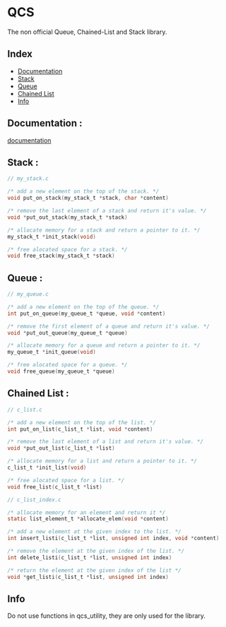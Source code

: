 # QCS

The non official Queue, Chained-List and Stack library.

## Index

- [Documentation](#documentation)
- [Stack](#stack)
- [Queue](#queue)
- [Chained List](#chained-list)
- [Info](#info)

## Documentation :

[documentation](https://openclassrooms.com/fr/courses/19980-apprenez-a-programmer-en-c/19868-les-piles-et-les-files)

## Stack :

```c
// my_stack.c
```

```c
/* add a new element on the top of the stack. */
void put_on_stack(my_stack_t *stack, char *content)
```

```c
/* remove the last element of a stack and return it's value. */
void *put_out_stack(my_stack_t *stack)
```

```c
/* allocate memory for a stack and return a pointer to it. */
my_stack_t *init_stack(void)
```

```c
/* free alocated space for a stack. */
void free_stack(my_stack_t *stack)
```

## Queue :

```c
// my_queue.c
```

```c
/* add a new element on the top of the queue. */
int put_on_queue(my_queue_t *queue, void *content)
```

```c
/* remove the first element of a queue and return it's value. */
void *put_out_queue(my_queue_t *queue)
```

```c
/* allocate memory for a queue and return a pointer to it. */
my_queue_t *init_queue(void)
```

```c
/* free alocated space for a queue. */
void free_queue(my_queue_t *queue)
```

## Chained List :

```c
// c_list.c
```

```c
/* add a new element on the top of the list. */
int put_on_list(c_list_t *list, void *content)
```

```c
/* remove the last element of a list and return it's value. */
void *put_out_list(c_list_t *list)
```

```c
/* allocate memory for a list and return a pointer to it. */
c_list_t *init_list(void)
```

```c
/* free alocated space for a list. */
void free_list(c_list_t *list)
```

```c
// c_list_index.c
```

```c
/* allocate memory for an element and return it */
static list_element_t *allocate_elem(void *content)
```

```c
/* add a new element at the given index to the list. */
int insert_listi(c_list_t *list, unsigned int index, void *content)
```

```c
/* remove the element at the given index of the list. */
int delete_listi(c_list_t *list, unsigned int index)
```

```c
/* return the element at the given index of the list */
void *get_listi(c_list_t *list, unsigned int index)
```

## Info

Do not use functions in qcs_utility, they are only used for the library.
